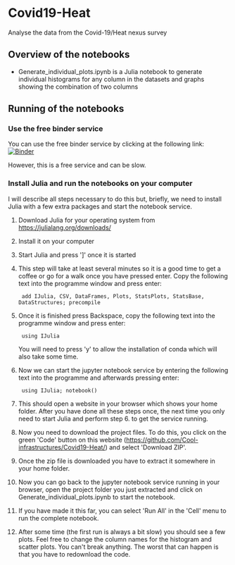 # Covid19-Heat
Analyse the data from the Covid-19/Heat nexus survey

## Overview of the notebooks

- Generate_individual_plots.ipynb is a Julia notebook to generate individual histograms for any column in the datasets and graphs showing the combination of two columns

## Running of the notebooks

### Use the free binder service

You can use the free binder service by clicking at the following link:
[![Binder](https://mybinder.org/badge_logo.svg)](https://mybinder.org/v2/gh/Cool-infrastructures/Covid19-Heat/HEAD)

However, this is a free service and can be slow.

### Install Julia and run the notebooks on your computer

I will describe all steps necessary to do this but, briefly, we need to install Julia with a few extra packages and start the notebook service.

1. Download Julia for your operating system from https://julialang.org/downloads/
2. Install it on your computer
3. Start Julia and press ']' once it is started
4. This step will take at least several minutes so it is a good time to get a coffee or go for a walk once you have pressed enter. Copy the following text into the programme window and press enter:

        add IJulia, CSV, DataFrames, Plots, StatsPlots, StatsBase, DataStructures; precompile

5. Once it is finished press Backspace, copy the following text into the programme window and press enter:

        using IJulia

    You will need to press 'y' to allow the installation of conda which will also take some time.
        
6. Now we can start the jupyter notebook service by entering the following text into the programme and afterwards pressing enter:

        using IJulia; notebook()

7. This should open a website in your browser which shows your home folder. After you have done all these steps once, the next time you only need to start Julia and perform step 6. to get the service running.
8. Now you need to download the project files. To do this, you click on the green 'Code' button on this website (https://github.com/Cool-infrastructures/Covid19-Heat/) and select 'Download ZIP'.
9. Once the zip file is downloaded you have to extract it somewhere in your home folder.
10. Now you can go back to the jupyter notebook service running in your browser, open the project folder you just extracted and click on Generate_individual_plots.ipynb to start the notebook.
11. If you have made it this far, you can select 'Run All' in the 'Cell' menu to run the complete notebook.
12. After some time (the first run is always a bit slow) you should see a few plots. Feel free to change the column names for the histogram and scatter plots. You can't break anything. The worst that can happen is that you have to redownload the code.
